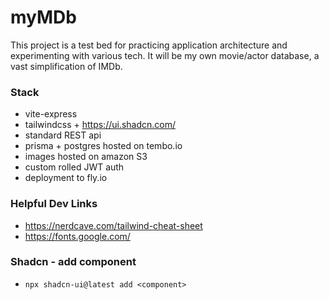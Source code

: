 # myMDb

This project is a test bed for practicing application architecture and experimenting with various tech. It will be my own movie/actor database, a vast simplification of IMDb.

### Stack

- vite-express
- tailwindcss + https://ui.shadcn.com/
- standard REST api
- prisma + postgres hosted on tembo.io
- images hosted on amazon S3
- custom rolled JWT auth
- deployment to fly.io

### Helpful Dev Links

- https://nerdcave.com/tailwind-cheat-sheet
- https://fonts.google.com/

### Shadcn - add component

- `npx shadcn-ui@latest add <component>`
